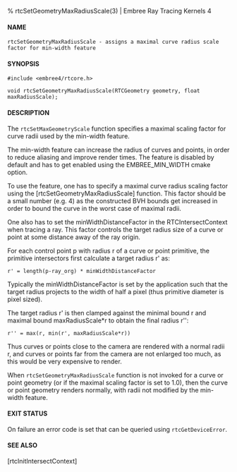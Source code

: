 % rtcSetGeometryMaxRadiusScale(3) | Embree Ray Tracing Kernels 4

#### NAME

    rtcSetGeometryMaxRadiusScale - assigns a maximal curve radius scale factor for min-width feature

#### SYNOPSIS

    #include <embree4/rtcore.h>

    void rtcSetGeometryMaxRadiusScale(RTCGeometry geometry, float maxRadiusScale);

#### DESCRIPTION

The `rtcSetMaxGeometryScale` function specifies a maximal scaling
factor for curve radii used by the min-width feature.

The min-width feature can increase the radius of curves and points, in
order to reduce aliasing and improve render times. The feature is
disabled by default and has to get enabled using the
EMBREE_MIN_WIDTH cmake option.

To use the feature, one has to specify a maximal curve radius scaling
factor using the [rtcSetGeometryMaxRadiusScale] function. This factor
should be a small number (e.g. 4) as the constructed BVH bounds get
increased in order to bound the curve in the worst case of maximal
radii.

One also has to set the minWidthDistanceFactor in the
RTCIntersectContext when tracing a ray. This factor controls the
target radius size of a curve or point at some distance away of the
ray origin.

For each control point p with radius r of a curve or point primitive,
the primitive intersectors first calculate a target radius r' as:

    r' = length(p-ray_org) * minWidthDistanceFactor

Typically the minWidthDistanceFactor is set by the application such
that the target radius projects to the width of half a pixel (thus
primitive diameter is pixel sized).

The target radius r' is then clamped against the minimal bound r and
maximal bound maxRadiusScale*r to obtain the final radius r'':

    r'' = max(r, min(r', maxRadiusScale*r))

Thus curves or points close to the camera are rendered with a normal
radii r, and curves or points far from the camera are not enlarged too
much, as this would be very expensive to render.

When `rtcSetGeometryMaxRadiusScale` function is not invoked for a
curve or point geometry (or if the maximal scaling factor is set to
1.0), then the curve or point geometry renders normally, with radii
not modified by the min-width feature.

#### EXIT STATUS

On failure an error code is set that can be queried using
`rtcGetDeviceError`.

#### SEE ALSO

[rtcInitIntersectContext]

